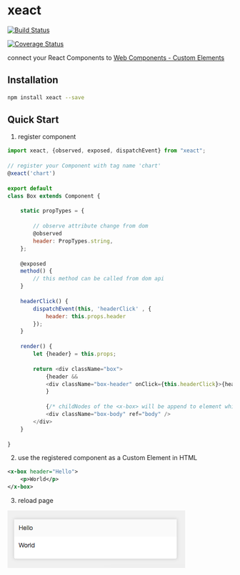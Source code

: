 # xeact

[![Build Status](https://travis-ci.org/pengzhanlee/xeact.svg?branch=master)](https://travis-ci.org/pengzhanlee/xeact)

[![Coverage Status](https://coveralls.io/repos/github/pengzhanlee/xeact/badge.svg?branch=master)](https://coveralls.io/github/pengzhanlee/xeact?branch=master)

connect your React Components to [Web Components - Custom Elements](https://w3c.github.io/webcomponents/spec/custom/)

Installation
------------

```sh
npm install xeact --save
```

Quick Start
-----------

1. register component

```js
import xeact, {observed, exposed, dispatchEvent} from "xeact";

// register your Component with tag name 'chart'
@xeact('chart')

export default
class Box extends Component {

    static propTypes = {

        // observe attribute change from dom
        @observed
        header: PropTypes.string,
    };

    @exposed
    method() {
        // this method can be called from dom api
    }

    headerClick() {
        dispatchEvent(this, 'headerClick' , {
            header: this.props.header
        });
    }

    render() {
        let {header} = this.props;

        return <div className="box">
            {header &&
            <div className="box-header" onClick={this.headerClick}>{header}</div>
            }

            {/* childNodes of the <x-box> will be append to element which has a `body` ref attribute. */}
            <div className="box-body" ref="body" />
        </div>
    }

}
```

2. use the registered component as a Custom Element in HTML
```xml
<x-box header="Hello">
    <p>World</p>
</x-box>
```

3. reload page

![](https://raw.githubusercontent.com/pengzhanlee/xeact/master/docs/image/quickStart.png)
